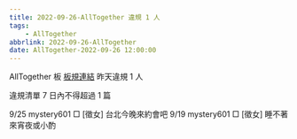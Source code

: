 ```yaml
---
title: 2022-09-26-AllTogether 違規 1 人
tags:
    - AllTogether
abbrlink: 2022-09-26-AllTogether
date: AllTogether-2022-09-26 12:00:00
---
```

AllTogether 板 [板規連結](https://www.ptt.cc/bbs/AllTogether/M.1643211430.A.5FB.html)
昨天違規 1 人
<!-- more -->

違規清單
7 日內不得超過 1 篇

9/25 mystery601 □ [徵女] 台北今晚來約會吧
9/19 mystery601 □ [徵女] 睡不著來宵夜或小酌